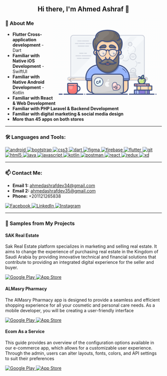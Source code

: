 <h2 align="center"> Hi there, I'm Ahmed Ashraf 👋 </h2>

<img align="right" width="350" src="/assets/programmer.gif" alt="Coding gif" />

### 🚀 About Me
- **Flutter Cross-application development** - Dart
- **Familiar with Native iOS Development** - SwiftUI
- **Familiar with Native Android Development** - Kotlin
- **Familiar with React & Web Development**
- **Familiar with PHP Laravel & Backend Development**
- **Familiar with digital marketing & social media design**
- **More than 45 apps on both stores**

<hr>

### 🛠 Languages and Tools:
<p align="left">
    <a href="https://developer.android.com" target="_blank">
        <img src="https://cdn.jsdelivr.net/gh/devicons/devicon/icons/android/android-original.svg" alt="android" width="40" height="40"/>
    </a>
    <a href="https://getbootstrap.com" target="_blank">
        <img src="https://cdn.jsdelivr.net/gh/devicons/devicon/icons/bootstrap/bootstrap-original.svg" alt="bootstrap" width="40" height="40"/>
    </a>
    <a href="https://www.w3schools.com/css/" target="_blank">
        <img src="https://cdn.jsdelivr.net/gh/devicons/devicon/icons/css3/css3-original.svg" alt="css3" width="40" height="40"/>
    </a>
    <a href="https://dart.dev" target="_blank">
        <img src="https://cdn.jsdelivr.net/gh/devicons/devicon/icons/dart/dart-original.svg" alt="dart" width="40" height="40"/>
    </a>
    <a href="https://www.figma.com/" target="_blank">
        <img src="https://cdn.jsdelivr.net/gh/devicons/devicon/icons/figma/figma-original.svg" alt="figma" width="40" height="40"/>
    </a>
    <a href="https://firebase.google.com/" target="_blank">
        <img src="https://cdn.jsdelivr.net/gh/devicons/devicon/icons/firebase/firebase-plain.svg" alt="firebase" width="40" height="40"/>
    </a>
    <a href="https://flutter.dev" target="_blank">
        <img src="https://cdn.jsdelivr.net/gh/devicons/devicon/icons/flutter/flutter-original.svg" alt="flutter" width="40" height="40"/>
    </a>
    <a href="https://git-scm.com/" target="_blank">
        <img src="https://cdn.jsdelivr.net/gh/devicons/devicon/icons/git/git-original.svg" alt="git" width="40" height="40"/>
    </a>
    <a href="https://www.w3.org/html/" target="_blank">
        <img src="https://cdn.jsdelivr.net/gh/devicons/devicon/icons/html5/html5-original.svg" alt="html5" width="40" height="40"/>
    </a>
    <a href="https://www.java.com" target="_blank">
        <img src="https://cdn.jsdelivr.net/gh/devicons/devicon/icons/java/java-original.svg" alt="java" width="40" height="40"/>
    </a>
    <a href="https://developer.mozilla.org/en-US/docs/Web/JavaScript" target="_blank">
        <img src="https://cdn.jsdelivr.net/gh/devicons/devicon/icons/javascript/javascript-original.svg" alt="javascript" width="40" height="40"/>
    </a>
    <a href="https://kotlinlang.org" target="_blank">
        <img src="https://cdn.jsdelivr.net/gh/devicons/devicon/icons/kotlin/kotlin-original.svg" alt="kotlin" width="40" height="40"/>
    </a>
    <a href="https://postman.com" target="_blank">
        <img src="https://cdn.jsdelivr.net/gh/devicons/devicon/icons/postman/postman-original.svg" alt="postman" width="40" height="40"/>
    </a>
    <a href="https://reactjs.org/" target="_blank">
        <img src="https://cdn.jsdelivr.net/gh/devicons/devicon/icons/react/react-original.svg" alt="react" width="40" height="40"/>
    </a>
    <a href="https://redux.js.org" target="_blank">
        <img src="https://cdn.jsdelivr.net/gh/devicons/devicon/icons/redux/redux-original.svg" alt="redux" width="40" height="40"/>
    </a>
    <a href="https://www.adobe.com/products/xd.html" target="_blank">
        <img src="https://cdn.jsdelivr.net/gh/devicons/devicon/icons/xd/xd-plain.svg" alt="xd" width="40" height="40"/>
    </a>
</p>

<hr>

### 📫 Contact Me:

- **Email 1:** ahmedashrafdev34@gmail.com
- **Email 2:** ahmedashrafdev35@gmail.com
- **Phone:** +201121265838

<p align="left">
    <a href="https://www.facebook.com/ashef23" target="_blank">
        <img alt="Facebook" src="https://img.shields.io/badge/Facebook-1877F2.svg?style=for-the-badge&logo=facebook&logoColor=white" />
    </a>
    <a href="https://www.linkedin.com/in/ashhraf" target="_blank">
        <img alt="LinkedIn" src="https://img.shields.io/badge/LinkedIn-0077B5.svg?style=for-the-badge&logo=linkedin&logoColor=white" />
    </a>
    <a href="https://instagram.com/ahmed_ashraf34" target="_blank">
        <img alt="Instagram" src="https://img.shields.io/badge/Instagram-E4405F.svg?style=for-the-badge&logo=instagram&logoColor=white" />
    </a>
</p>

<hr>

### 💼 Samples from My Projects

#### SAK Real Estate

Sak Real Estate platform specializes in marketing and selling real estate. It aims to change the experience of purchasing real estate in the Kingdom of Saudi Arabia by providing innovative technical and financial solutions that contribute to providing an integrated digital experience for the seller and buyer.

<p align="left">
    <a href="https://play.google.com/store/apps/details?id=com.getsak.sak&hl=en&gl=US" target="_blank">
        <img alt="Google Play" src="https://img.shields.io/badge/Get%20it%20on%20Google%20Play-4285F4.svg?style=for-the-badge&logo=google-play&logoColor=white" />
    </a>
    <a href="https://apps.apple.com/us/app/sak-real-estate/id1520310363" target="_blank">
        <img alt="App Store" src="https://img.shields.io/badge/Get%20it%20on%20App%20Store-000000.svg?style=for-the-badge&logo=app-store&logoColor=white" />
    </a>
</p>

#### ALMasry Pharmacy

The AlMasry Pharmacy app is designed to provide a seamless and efficient shopping experience for all your cosmetic and personal care needs. As a mobile developer, you will be creating a user-friendly interface

<p align="left">
    <a href="https://play.google.com/store/apps/details?id=com.almasrypharmacy&hl=ar" target="_blank">
        <img alt="Google Play" src="https://img.shields.io/badge/Get%20it%20on%20Google%20Play-4285F4.svg?style=for-the-badge&logo=google-play&logoColor=white" />
    </a>
    <a href="https://apps.apple.com/us/app/almasry-store/id6483365001" target="_blank">
        <img alt="App Store" src="https://img.shields.io/badge/Get%20it%20on%20App%20Store-000000.svg?style=for-the-badge&logo=app-store&logoColor=white" />
    </a>
</p>

#### Ecom As a Service

This guide provides an overview of the configuration options available in our e-commerce app, which allows for a customizable user experience. Through the admin, users can alter layouts, fonts, colors, and API settings to suit their preferences

<p align="left">
    <a href="https://play.google.com/store/apps/details?id=com.crocoit.ecomservice" target="_blank">
        <img alt="Google Play" src="https://img.shields.io/badge/Get%20it%20on%20Google%20Play-4285F4.svg?style=for-the-badge&logo=google-play&logoColor=white" />
    </a>
    <a href="https://apps.apple.com/us/app/ecom-as-a-service/id6476941917" target="_blank">
        <img alt="App Store" src="https://img.shields.io/badge/Get%20it%20on%20App%20Store-000000.svg?style=for-the-badge&logo=app-store&logoColor=white" />
    </a>
</p>
